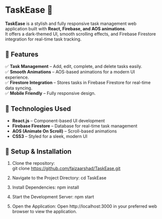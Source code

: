 
# TaskEase 🚀

**TaskEase** is a stylish and fully responsive task management web application built with **React, Firebase, and AOS animations**.  
It offers a dark-themed UI, smooth scrolling effects, and Firebase Firestore integration for real-time task tracking.

## 🌟 Features
✅ **Task Management** – Add, edit, complete, and delete tasks easily.   
✅ **Smooth Animations** – AOS-based animations for a modern UI experience.  
✅ **Firestore Integration** – Stores tasks in Firebase Firestore for real-time data syncing.  
✅ **Mobile Friendly** – Fully responsive design.


## 🔧 Technologies Used
- **React.js** – Component-based UI development  
- **Firebase Firestore** – Database for real-time task management  
- **AOS (Animate On Scroll)** – Scroll-based animations  
- **CSS3** – Styled for a sleek, modern UI  

## 🚀 Setup & Installation
1. Clone the repository:  
   git clone https://github.com/faizaarshad/TaskEase.git

2. Navigate to the Project Directory:
   cd TaskEase

3. Install Dependencies:
   npm install
   
4. Start the Development Server:
   npm start

5. Open the Application: Open http://localhost:3000 in your preferred web browser to view the 
   application.
   
